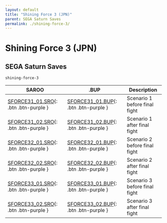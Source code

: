 ```yaml
---
layout: default
title: "Shining Force 3 (JPN)"
parent: SEGA Saturn Saves
permalink: ./shining-force-3/
---
```

# Shining Force 3 (JPN)

## SEGA Saturn Saves

`shining-force-3`

| SAROO | .BUP | Description |
|------|----------|-------------|
| [SFORCE31_01.SRO](SFORCE31_01.SRO){: .btn .btn-purple } | [SFORCE31_01.BUP](SFORCE31_01.BUP){: .btn .btn-purple } | Scenario 1 before final fight |
| [SFORCE31_02.SRO](SFORCE31_02.SRO){: .btn .btn-purple } | [SFORCE31_02.BUP](SFORCE31_02.BUP){: .btn .btn-purple } | Scenario 1 after final fight |
| [SFORCE32_01.SRO](SFORCE32_01.SRO){: .btn .btn-purple } | [SFORCE32_01.BUP](SFORCE32_01.BUP){: .btn .btn-purple } | Scenario 2 before final fight |
| [SFORCE32_02.SRO](SFORCE32_02.SRO){: .btn .btn-purple } | [SFORCE32_02.BUP](SFORCE32_02.BUP){: .btn .btn-purple } | Scenario 2 after final fight |
| [SFORCE33_01.SRO](SFORCE33_01.SRO){: .btn .btn-purple } | [SFORCE33_01.BUP](SFORCE33_01.BUP){: .btn .btn-purple } | Scenario 3 before final fight |
| [SFORCE33_02.SRO](SFORCE33_02.SRO){: .btn .btn-purple } | [SFORCE33_02.BUP](SFORCE33_02.BUP){: .btn .btn-purple } | Scenario 3 after final fight |
